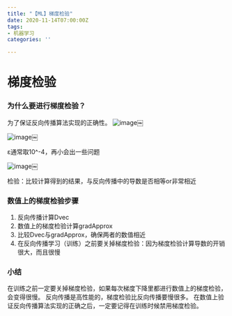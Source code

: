 ```yaml
---
title: "【ML】梯度检验"
date: 2020-11-14T07:00:00Z
tags:
- 机器学习
categories: ''

---
```

# 梯度检验

### 为什么要进行梯度检验？

为了保证反向传播算法实现的正确性。
![image](https://cdn.sparkling.land/christy/images/105A04B2-83E3-4F4B-8F43-6F7F9A5FED1F.jpg)￼

![image](https://cdn.sparkling.land/christy/images/A6D83E40-90AD-485C-A694-36BC3A446B5E.jpg)￼

ε通常取10^-4，再小会出一些问题

![image](https://cdn.sparkling.land/christy/images/7D35FA77-911B-42A1-ADFD-CDC65B264363.jpg)￼

检验：比较计算得到的结果，与反向传播中的导数是否相等or非常相近

### 数值上的梯度检验步骤

1. 反向传播计算Dvec
2. 数值上的梯度检验计算gradApprox
3. 比较Dvec与gradApprox，确保两者的数值相近
4. 在反向传播学习（训练）之前要关掉梯度检验：因为梯度检验计算导数的开销很大，而且很慢

### 小结

在训练之前一定要关掉梯度检验，如果每次梯度下降里都进行数值上的梯度检验，会变得很慢。
反向传播是高性能的，梯度检验比反向传播要慢很多。
在数值上验证反向传播算法实现的正确之后，一定要记得在训练时候禁用梯度检验。